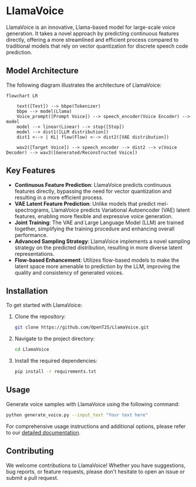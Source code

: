 # LlamaVoice

LlamaVoice is an innovative, Llama-based model for large-scale voice generation. It takes a novel approach by predicting continuous features directly, offering a more streamlined and efficient process compared to traditional models that rely on vector quantization for discrete speech code prediction.

## Model Architecture

The following diagram illustrates the architecture of LlamaVoice:

```mermaid
flowchart LR

    text([Text]) --> bbpe(Tokenizer)
    bbpe --> model(Llama)
    Voice_prompt([Prompt Voice]) --> speech_encoder(Voice Encoder) --> model
    model --> linear(Linear) --> stop([Stop])
    model --> dist1([LLM distribution])
    dist1 <--> | KL| flow(Flow) <--> dist2([VAE distribution])

    wav2([Target Voice]) --> speech_encoder --> dist2 --> v(Voice Decoder) --> wav3([Generated/Reconstructed Voice])

```

## Key Features

- **Continuous Feature Prediction**: LlamaVoice predicts continuous features directly, bypassing the need for vector quantization and resulting in a more efficient process.
- **VAE Latent Feature Prediction**: Unlike models that predict mel-spectrograms, LlamaVoice predicts Variational Autoencoder (VAE) latent features, enabling more flexible and expressive voice generation.
- **Joint Training**: The VAE and Large Language Model (LLM) are trained together, simplifying the training procedure and enhancing overall performance.
- **Advanced Sampling Strategy**: LlamaVoice implements a novel sampling strategy on the predicted distribution, resulting in more diverse latent representations.
- **Flow-based Enhancement**: Utilizes flow-based models to make the latent space more amenable to prediction by the LLM, improving the quality and consistency of generated voices.

## Installation

To get started with LlamaVoice:

1. Clone the repository:
   ```sh
   git clone https://github.com/OpenT2S/LlamaVoice.git
   ```

2. Navigate to the project directory:
   ```sh
   cd LlamaVoice
   ```

3. Install the required dependencies:
   ```sh
   pip install -r requirements.txt
   ```

## Usage

Generate voice samples with LlamaVoice using the following command:

```sh
python generate_voice.py --input_text "Your text here"
```

For comprehensive usage instructions and additional options, please refer to our [detailed documentation](docs/usage.md).

## Contributing

We welcome contributions to LlamaVoice! Whether you have suggestions, bug reports, or feature requests, please don't hesitate to open an issue or submit a pull request.

